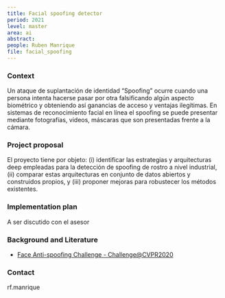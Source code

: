 ```yaml
---
title: Facial spoofing detector
period: 2021
level: master
area: ai
abstract: 
people: Ruben Manrique
file: facial_spoofing
---
```


### Context

Un ataque de suplantación de identidad “Spoofing” ocurre cuando una persona intenta hacerse pasar por otra falsificando algún aspecto biométrico y obteniendo así ganancias de acceso y ventajas ilegítimas. En sistemas de reconocimiento facial en línea el spoofing se puede presentar mediante fotografías, videos, máscaras que son presentadas  frente a la cámara.

### Project proposal

El proyecto tiene por objeto: (i) identificar las estrategias y arquitecturas deep empleadas para la detección de spoofing de rostro a nivel industrial, (ii) comparar estas arquitecturas en conjunto de datos abiertos y construidos propios, y (iii) proponer mejoras para robustecer los métodos existentes.

### Implementation plan

A ser discutido con el asesor

### Background and Literature

- [Face Anti-spoofing Challenge - Challenge@CVPR2020](https://sites.google.com/qq.com/face-anti-spoofing/welcome/challengecvpr2020)

### Contact

rf.manrique
